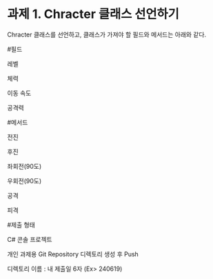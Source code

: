 # 과제 1. Chracter 클래스 선언하기

Chracter 클래스를 선언하고, 클래스가 가져야 할 필드와 메서드는 아래와 같다.



#필드

레벨

체력

이동 속도

공격력




#메서드

전진

후진

좌회전(90도)

우회전(90도)

공격

피격




#제출 형태

C# 콘솔 프로젝트

개인 과제용 Git Repository 디렉토리 생성 후 Push

디렉토리 이름 : 내 제출일 6자 (Ex> 240619)
 
